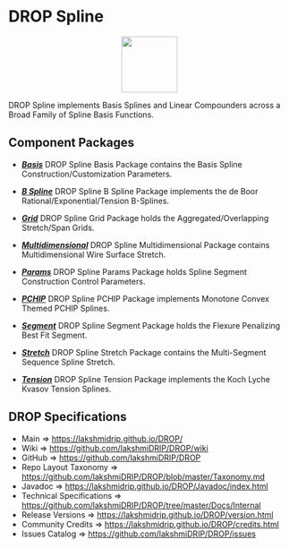 # DROP Spline

<p align="center"><img src="https://github.com/lakshmiDRIP/DROP/blob/master/DRIP_Logo.gif?raw=true" width="100"></p>

DROP Spline implements Basis Splines and Linear Compounders across a Broad Family of Spline Basis Functions.


## Component Packages

 * [***Basis***](https://github.com/lakshmiDRIP/DROP/tree/master/src/main/java/org/drip/spline/basis)
 DROP Spline Basis Package contains the Basis Spline Construction/Customization Parameters.

 * [***B Spline***](https://github.com/lakshmiDRIP/DROP/tree/master/src/main/java/org/drip/spline/bspline)
 DROP Spline B Spline Package implements the de Boor Rational/Exponential/Tension B-Splines.

 * [***Grid***](https://github.com/lakshmiDRIP/DROP/tree/master/src/main/java/org/drip/spline/grid)
 DROP Spline Grid Package holds the Aggregated/Overlapping Stretch/Span Grids.

 * [***Multidimensional***](https://github.com/lakshmiDRIP/DROP/tree/master/src/main/java/org/drip/spline/multidimensional)
 DROP Spline Multidimensional Package contains Multidimensional Wire Surface Stretch.

 * [***Params***](https://github.com/lakshmiDRIP/DROP/tree/master/src/main/java/org/drip/spline/params)
 DROP Spline Params Package holds Spline Segment Construction Control Parameters.

 * [***PCHIP***](https://github.com/lakshmiDRIP/DROP/tree/master/src/main/java/org/drip/spline/pchip)
 DROP Spline PCHIP Package implements Monotone Convex Themed PCHIP Splines.

 * [***Segment***](https://github.com/lakshmiDRIP/DROP/tree/master/src/main/java/org/drip/spline/segment)
 DROP Spline Segment Package holds the Flexure Penalizing Best Fit Segment.

 * [***Stretch***](https://github.com/lakshmiDRIP/DROP/tree/master/src/main/java/org/drip/spline/stretch)
 DROP Spline Stretch Package contains the Multi-Segment Sequence Spline Stretch.

 * [***Tension***](https://github.com/lakshmiDRIP/DROP/tree/master/src/main/java/org/drip/spline/tension)
 DROP Spline Tension Package implements the Koch Lyche Kvasov Tension Splines.


## DROP Specifications

 * Main                     => https://lakshmidrip.github.io/DROP/
 * Wiki                     => https://github.com/lakshmiDRIP/DROP/wiki
 * GitHub                   => https://github.com/lakshmiDRIP/DROP
 * Repo Layout Taxonomy     => https://github.com/lakshmiDRIP/DROP/blob/master/Taxonomy.md
 * Javadoc                  => https://lakshmidrip.github.io/DROP/Javadoc/index.html
 * Technical Specifications => https://github.com/lakshmiDRIP/DROP/tree/master/Docs/Internal
 * Release Versions         => https://lakshmidrip.github.io/DROP/version.html
 * Community Credits        => https://lakshmidrip.github.io/DROP/credits.html
 * Issues Catalog           => https://github.com/lakshmiDRIP/DROP/issues

